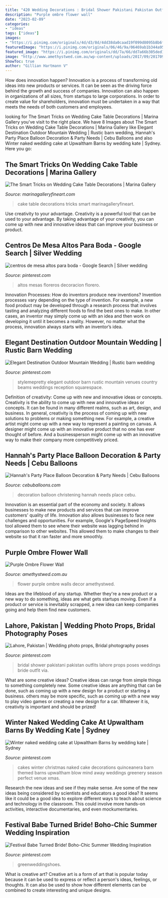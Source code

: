```yaml
---
title: "420 Wedding Decorations : Bridal Shower Pakistani Pakistan Outfits Lahore Props Poses Weddings Bride Outfit Via"
description: "Purple ombre flower wall"
date: "2023-02-09"
categories:
- "ideas"
tags: ["ideas"]
images:
- "https://i.pinimg.com/originals/4d/d3/8d/4dd38da0caad19f099d8095b8b6fa40a.jpg"
featuredImage: "https://i.pinimg.com/originals/06/46/9a/06469ab1b344a951b368d626afd0389e.jpg"
featured_image: "https://i.pinimg.com/originals/dd/7a/66/dd7a66b305ded1e968be00d231df2ac2.png"
image: "http://www.amethystwed.com.au/wp-content/uploads/2017/09/20170918_105010.jpg"
ShowToc: true
author: "Gillian Hartmann V"
---
```



How does innovation happen?
Innovation is a process of transforming old ideas into new products or services. It can be seen as the driving force behind the growth and success of companies. Innovation can also happen in organizations of all sizes, from startups to large corporations. In order to create value for shareholders, innovation must be undertaken in a way that meets the needs of both customers and employees.

	

		
looking for The Smart Tricks on Wedding Cake Table Decorations | Marina Gallery you've visit to the right place. We have 8 Images about The Smart Tricks on Wedding Cake Table Decorations | Marina Gallery like Elegant Destination Outdoor Mountain Wedding | Rustic barn wedding, Hannah&#039;s Party Place Balloon Decoration &amp; Party Needs | Cebu Balloons and also Winter naked wedding cake at Upwaltham Barns by wedding kate | Sydney. Here you go:
		
    
## The Smart Tricks On Wedding Cake Table Decorations | Marina Gallery

<img loading=lazy src="http://marinagalleryfineart.com/wp-content/uploads/2017/10/wedding-cake-table-ideas-martha-stewart-625x420.jpg" onerror="this.onerror=null;this.src='https://tse2.mm.bing.net/th?id=OIP.lUcNQHcJmdN0BeyYhej2EwHaE-&amp;pid=15.1';" alt="The Smart Tricks on Wedding Cake Table Decorations | Marina Gallery">

_Source: marinagalleryfineart.com_

>cake table decorations tricks smart marinagalleryfineart. 

	

Use creativity to your advantage.
Creativity is a powerful tool that can be used to your advantage. By taking advantage of your creativity, you can come up with new and innovative ideas that can improve your business or product.

    
## Centros De Mesa Altos Para Boda - Google Search | Silver Wedding

<img loading=lazy src="https://i.pinimg.com/originals/06/46/9a/06469ab1b344a951b368d626afd0389e.jpg" onerror="this.onerror=null;this.src='https://tse1.mm.bing.net/th?id=OIP.8FTGF_LS4zhRFGPmMr3gCwHaLI&amp;pid=15.1';" alt="centros de mesa altos para boda - Google Search | Silver wedding">

_Source: pinterest.com_

>altos mesas floreros decoracion florero. 

	

Innovation Processes: How do inventors produce new inventions?
Invention processes vary depending on the type of invention. For example, a new food product may be developed through a research process that involves tasting and analyzing different foods to find the best ones to make. In other cases, an inventor may simply come up with an idea and then work on developing it until it becomes a reality. However, no matter what the process, innovation always starts with an inventor’s idea.

    
## Elegant Destination Outdoor Mountain Wedding | Rustic Barn Wedding

<img loading=lazy src="https://i.pinimg.com/originals/87/97/4c/87974c591b39a9faba1e7167cf3007bf.jpg" onerror="this.onerror=null;this.src='https://tse1.mm.bing.net/th?id=OIP.621ahkuX58VCwlzUE2rzUgHaLH&amp;pid=15.1';" alt="Elegant Destination Outdoor Mountain Wedding | Rustic barn wedding">

_Source: pinterest.com_

>stylemepretty elegant outdoor barn rustic mountain venues country beams weddings reception squarespace. 

	

Definition of creativity: Come up with new and innovative ideas or concepts.
Creativity is the ability to come up with new and innovative ideas or concepts. It can be found in many different realms, such as art, design, and business. In general, creativity is the process of coming up with new solutions to problems or making something new. For example, a creative artist might come up with a new way to represent a painting on canvas. A designer might come up with an innovative product that no one has ever thought of before. And a businessperson might come up with an innovative way to make their company more competitively priced.

    
## Hannah&#039;s Party Place Balloon Decoration &amp; Party Needs | Cebu Balloons

<img loading=lazy src="http://www.cebuballoons.com/wp-content/uploads/2013/10/Girls-Christening-Balloon-Decoration-at-Hannahs.jpg" onerror="this.onerror=null;this.src='https://tse2.mm.bing.net/th?id=OIP.DytLFCclWcdAi9EhyaLpEQHaE7&amp;pid=15.1';" alt="Hannah&#039;s Party Place Balloon Decoration &amp; Party Needs | Cebu Balloons">

_Source: cebuballoons.com_

>decoration balloon christening hannah needs place cebu. 

	

Innovation is an essential part of the economy and society. It allows businesses to make new products and services that can improve customers' quality of life. Innovation also allows businesses to face new challenges and opportunities. For example, Google's PageSpeed Insights tool allowed them to see where their website was lagging behind in comparison to other websites. This allowed them to make changes to their website so that it ran faster and more smoothly.

    
## Purple Ombre Flower Wall

<img loading=lazy src="http://www.amethystwed.com.au/wp-content/uploads/2017/09/20170918_105010.jpg" onerror="this.onerror=null;this.src='https://tse2.mm.bing.net/th?id=OIP.lGd5AtkxCVrLETswjXYcBAHaNK&amp;pid=15.1';" alt="Purple Ombre Flower Wall">

_Source: amethystwed.com.au_

>flower purple ombre walls decor amethystwed. 

	

Ideas are the lifeblood of any startup. Whether they're a new product or a new way to do something, ideas are what gets startups moving. Even if a product or service is inevitably scrapped, a new idea can keep companies going and help them find new customers.

    
## Lahore, Pakistan | Wedding Photo Props, Bridal Photography Poses

<img loading=lazy src="https://i.pinimg.com/originals/09/b7/c5/09b7c5b788986de2815aa339d933febe.jpg" onerror="this.onerror=null;this.src='https://tse1.mm.bing.net/th?id=OIP.XoxH2WwzJqC5CQKb2ZSFEwHaK7&amp;pid=15.1';" alt="Lahore, Pakistan | Wedding photo props, Bridal photography poses">

_Source: pinterest.com_

>bridal shower pakistani pakistan outfits lahore props poses weddings bride outfit via. 

	

What are some creative ideas?
Creative ideas can range from simple things to something completely new. Some creative ideas are anything that can be done, such as coming up with a new design for a product or starting a business. others may be more specific, such as coming up with a new way to play video games or creating a new design for a car. Whatever it is, creativity is important and should be prized!

    
## Winter Naked Wedding Cake At Upwaltham Barns By Wedding Kate | Sydney

<img loading=lazy src="https://i.pinimg.com/originals/4d/d3/8d/4dd38da0caad19f099d8095b8b6fa40a.jpg" onerror="this.onerror=null;this.src='https://tse3.mm.bing.net/th?id=OIP.xB6Wxm0pLIsS3PWkrPS-vAHaNK&amp;pid=15.1';" alt="Winter naked wedding cake at Upwaltham Barns by wedding kate | Sydney">

_Source: pinterest.com_

>cakes winter christmas naked cake decorations quinceanera barn themed barns upwaltham blow mind away weddings greenery season perfect venue xmas. 

	

Research the new ideas and see if they make sense.
Are some of the new ideas being considered by scientists and educators a good idea? It seems like it could be a good idea to explore different ways to teach about science and technology in the classroom. This could involve more hands-on activities, interactive documentaries, and even mockumentaries.

    
## Festival Babe Turned Bride! Boho-Chic Summer Wedding Inspiration

<img loading=lazy src="https://i.pinimg.com/originals/dd/7a/66/dd7a66b305ded1e968be00d231df2ac2.png" onerror="this.onerror=null;this.src='https://tse4.mm.bing.net/th?id=OIP.njF6gfciOzevfeZJI2aFgAHaJr&amp;pid=15.1';" alt="Festival Babe Turned Bride! Boho-Chic Summer Wedding Inspiration">

_Source: pinterest.com_

>greenweddingshoes. 

	

What is creative art?
Creative art is a form of art that is popular today because it can be used to express or reflect a person's ideas, feelings, or thoughts. It can also be used to show how different elements can be combined to create interesting and unique designs.

